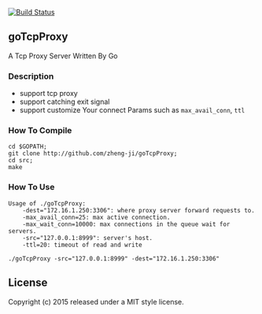 [![Build Status](https://travis-ci.org/zheng-ji/goTcpProxy.svg)](https://travis-ci.org/zheng-ji/goTcpProxy)

## goTcpProxy 

A Tcp Proxy Server Written By Go

### Description

* support tcp proxy
* support catching exit signal 
* support customize Your connect Params such as `max_avail_conn`, `ttl`

### How To Compile

```
cd $GOPATH;
git clone http://github.com/zheng-ji/goTcpProxy;
cd src;
make
```

### How To Use

```
Usage of ./goTcpProxy:
    -dest="172.16.1.250:3306": where proxy server forward requests to.
    -max_avail_conn=25: max active connection.
    -max_wait_conn=10000: max connections in the queue wait for servers.
    -src="127.0.0.1:8999": server's host.
    -ttl=20: timeout of read and write
```

```
./goTcpProxy -src="127.0.0.1:8999" -dest="172.16.1.250:3306"
```

License
-------

Copyright (c) 2015 released under a MIT style license.

